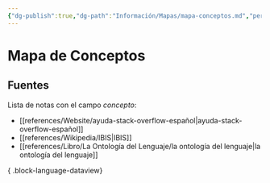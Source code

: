 ```yaml
---
{"dg-publish":true,"dg-path":"Información/Mapas/mapa-conceptos.md","permalink":"/informacion/mapas/mapa-conceptos/","title":"Mapa de Conceptos","tags":["público","mapa"],"dgShowLocalGraph":true,"noteIcon":"signpost","created":"2024-03-03T16:07:22.409-06:00","updated":"2024-03-04T10:42:13.678-06:00"}
---
```


# Mapa de Conceptos
## Fuentes
Lista de notas con el campo *concepto*:
- [[references/Website/ayuda-stack-overflow-español\|ayuda-stack-overflow-español]]
- [[references/Wikipedia/IBIS\|IBIS]]
- [[references/Libro/La Ontología del Lenguaje/la ontología del lenguaje\|la ontología del lenguaje]]

{ .block-language-dataview}